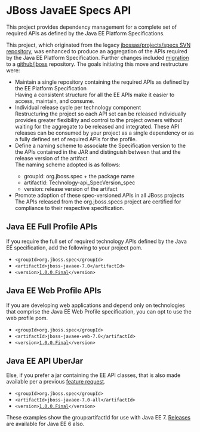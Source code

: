 <h1>JBoss JavaEE Specs API</h1>
This project provides dependency management for a complete set of required APIs as defined by the Java EE Platform Specifications.

This project, which originated from the legacy <a href="http://svn.jboss.org/repos/jbossas/projects/specs/">jbossas/projects/specs SVN repository</a>, was enhanced to produce an aggregation of the APIs required by the Java EE Platform Specification.  Further changes included <a href="http://community.jboss.org/wiki/JBossJavaEESpecsGitMigration">migration</a> to a <a href="https://github.com/jboss/">github/jboss</a> repository.  The goals initiating this move and restructure were:

<ul>
<li>Maintain a single repository containing the required APIs as defined by the EE Platform Specification</li>
<indent>Having a consistent structure for all the EE APIs make it easier to access, maintain, and consume.</indent>

<li>Individual release cycle per technology component</li>
<indent>Restructuring the project so each API set can be released individually provides greater flexibility and control to the project owners without waiting for the aggregate to be released and integrated.  These API releases can be consumed by your project as a single dependency or as a fully defined set of required APIs for the profile.

<li>Define a naming scheme to associate the Specification version to the the APIs contained in the JAR and distinguish between that and the release version of the artifact</li>
<indent>
The naming scheme adopted is as follows:
<ul>
<li>groupId:    org.jboss.spec + the package name
<li>artifactId: Technology-api_SpecVersion_spec
<li>version:    release version of the artifact
</ul>
</indent>
<li>Promote adoption of these spec-versioned APIs in all JBoss projects</li>
<indent>The APIs released from the org.jboss.specs project are certified for compliance to their respective specification.</indent>
</ul>

<h2>Java EE Full Profile APIs</h2>
If you require the full set of required technology APIs defined by the Java EE specification, add the following to your project pom.
<ul>
<li><code>&lt;groupId&gt;org.jboss.spec&lt;/groupId&gt;</code>
<li><code>&lt;artifactId&gt;jboss-javaee-7.0&lt;/artifactId&gt;</code>
<li><code>&lt;version&gt;<a href="https://repository.jboss.org/nexus/content/groups/public/org/jboss/spec/jboss-javaee-7.0/1.0.0.Final">1.0.0.Final</a>&lt;/version&gt;</code>
</ul>

<h2>Java EE Web Profile APIs</h2>
If you are developing web applications and depend only on technologies that comprise the Java EE Web Profile specification, you can opt to use the web profile pom.
<ul>
<li><code>&lt;groupId&gt;org.jboss.spec&lt;/groupId&gt;</code>
<li><code>&lt;artifactId&gt;jboss-javaee-web-7.0&lt;/artifactId&gt;</code>
<li><code>&lt;version&gt;<a href="https://repository.jboss.org/nexus/content/groups/public/org/jboss/spec/jboss-javaee-web-7.0/1.0.0.Final">1.0.0.Final</a>&lt;/version&gt;</code>
</ul>

<h2>Java EE API UberJar</h2>
Else, if you prefer a jar containing the EE API classes, that is also made available per a previous <a href="https://issues.jboss.org/browse/JBEE-73">feature request</a>.
<ul>
<li><code>&lt;groupId&gt;org.jboss.spec&lt;/groupId&gt;</code>
<li><code>&lt;artifactId&gt;jboss-javaee-7.0-all&lt;/artifactId&gt;</code>
<li><code>&lt;version&gt;<a href="https://repository.jboss.org/nexus/content/groups/public/org/jboss/spec/jboss-javaee-all-7.0/1.0.0.Final">1.0.0.Final</a>&lt;/version&gt;</code>
</ul>


These examples show the group:artifactId for use with Java EE 7.    <a href="https://repository.jboss.org/nexus/content/groups/public/org/jboss/spec/">Releases</a> are available for Java EE 6 also.
